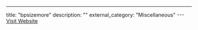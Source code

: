 ---
title: "bpsizemore"
description: ""
external_category: "Miscellaneous"
---[Visit Website](https://github.com/bpsizemore)

